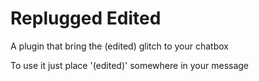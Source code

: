 # Replugged Edited

A plugin that bring the (edited) glitch to your chatbox

To use it just place '(edited)' somewhere in your message
